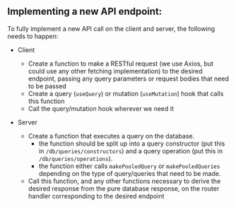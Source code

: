 ## Implementing a new API endpoint:
To fully implement a new API call on the client and server, the following needs to happen:

- Client
    - Create a function to make a RESTful request (we use Axios, but could use any other fetching implementation) to the desired endpoint, passing any query parameters or request bodies that need to be passed
    - Create a query (`useQuery`) or mutation (`useMutation`) hook that calls this function
    - Call the query/mutation hook wherever we need it

- Server
    - Create a function that executes a query on the database.
        - the function should be split up into a query constructor (put this in `/db/queries/constructors`) and a query operation (put this in `/db/queries/operations`).
        - the function either calls `makePooledQuery` or `makePooledQueries` depending on the type of query/queries that need to be made.
    - Call this function, and any other functions necessary to derive the desired response from the pure database response, on the router handler corresponding to the desired endpoint